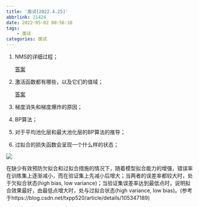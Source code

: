 ```yaml
---
title: '面试[2022.4.25]'
abbrlink: 21424
date: 2022-05-02 00:56:18
tags:
	- 面试
categories: 面试
---
```


1. NMS的详细过程；

   [答案](https://blog.csdn.net/qq_33605633/article/details/119713351)

2. 激活函数都有哪些，以及它们的值域；

   [答案](https://baijiahao.baidu.com/s?id=1711796979657939163)

3. 梯度消失和梯度爆炸的原因；

4. BP算法；

5. 对于平均池化层和最大池化层的BP算法的推导；

6. 过拟合的损失函数会呈现一个什么样的状态；

![](https://myforpicgo.oss-cn-beijing.aliyuncs.com/image20220503170058.png)

在缺少有效预防欠拟合和过拟合措施的情况下，随着模型拟合能力的增强，错误率在训练集上逐渐减小，而在验证集上先减小后增大；当两者的误差率都较大时，处于欠拟合状态(high bias, low variance)；当验证集误差率达到最低点时，说明拟合效果最好，由最低点增大时，处与过拟合状态(high variance, low bias)。(参考于https://blog.csdn.net/txpp520/article/details/105347189)